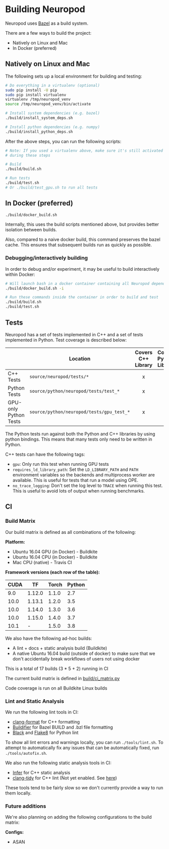 # Building Neuropod

Neuropod uses [Bazel](https://bazel.build/) as a build system.

There are a few ways to build the project:

- Natively on Linux and Mac
- In Docker (preferred)

## Natively on Linux and Mac

The following sets up a local environment for building and testing:

```sh
# Do everything in a virtualenv (optional)
sudo pip install -U pip
sudo pip install virtualenv
virtualenv /tmp/neuropod_venv
source /tmp/neuropod_venv/bin/activate

# Install system dependencies (e.g. bazel)
./build/install_system_deps.sh

# Install python dependencies (e.g. numpy)
./build/install_python_deps.sh
```

After the above steps, you can run the following scripts:

```sh
# Note: If you used a virtualenv above, make sure it's still activated
# during these steps

# Build
./build/build.sh

# Run tests
./build/test.sh
# Or ./build/test_gpu.sh to run all tests
```

## In Docker (preferred)

```sh
./build/docker_build.sh
```

Internally, this uses the build scripts mentioned above, but provides better isolation between builds.

Also, compared to a naive docker build, this command preserves the bazel cache. This ensures that subsequent builds run as quickly as possible.

### Debugging/interactively building

In order to debug and/or experiment, it may be useful to build interactively within Docker:

```sh
# Will launch bash in a docker container containing all Neuropod dependencies
./build/docker_build.sh -i

# Run these commands inside the container in order to build and test
./build/build.sh
./build/test.sh
```

## Tests

Neuropod has a set of tests implemented in C++ and a set of tests implemented in Python. Test coverage is described below:

| | Location | Covers C++ Library | Covers Python Library |
| --- | --- | :---: | :---: |
| C++ Tests | `source/neuropod/tests/*` | x |  |
| Python Tests | `source/python/neuropod/tests/test_*` | x | x |
| GPU-only Python Tests | `source/python/neuropod/tests/gpu_test_*` | x | x |

The Python tests run against both the Python and C++ libraries by using python bindings. This means that many tests only need to be written in Python.

C++ tests can have the following tags:

 - `gpu`: Only run this test when running GPU tests
 - `requires_ld_library_path`: Set the `LD_LIBRARY_PATH` and `PATH` environment variables so the backends and multiprocess worker are available. This is useful for tests that run a model using OPE.
 - `no_trace_logging`: Don't set the log level to `TRACE` when running this test. This is useful to avoid lots of output when running benchmarks.

## CI

### Build Matrix

Our build matrix is defined as all combinations of the following:

**Platform:**

 - Ubuntu 16.04 GPU (in Docker) - Buildkite
 - Ubuntu 16.04 CPU (in Docker) - Buildkite
 - Mac CPU (native) - Travis CI

**Framework versions (each row of the table):**

| CUDA | TF | Torch | Python |
| --- | --- | --- | --- |
| 9.0 | 1.12.0 | 1.1.0 | 2.7 |
| 10.0 | 1.13.1 | 1.2.0 | 3.5 |
| 10.0 | 1.14.0 | 1.3.0 | 3.6 |
| 10.0 | 1.15.0 | 1.4.0 | 3.7 |
| 10.1 | - | 1.5.0 | 3.8 |

We also have the following ad-hoc builds:

 - A lint + docs + static analysis build (Buildkite)
 - A native Ubuntu 16.04 build (outside of docker) to make sure that we don't accidentally break workflows of users not using docker

This is a total of 17 builds (3 * 5 + 2) running in CI

The current build matrix is defined in [build/ci_matrix.py](https://github.com/uber/neuropod/blob/master/build/ci_matrix.py#L73-L91)

Code coverage is run on all Buildkite Linux builds

### Lint and Static Analysis

We run the following lint tools in CI:

- [clang-format](https://clang.llvm.org/docs/ClangFormat.html) for C++ formatting
- [Buildifier](https://github.com/bazelbuild/buildtools/tree/master/buildifier) for Bazel BUILD and .bzl file formatting
- [Black](https://black.readthedocs.io/en/stable/) and [Flake8](https://flake8.pycqa.org/en/latest/) for Python lint

To show all lint errors and warnings locally, you can run `./tools/lint.sh`. To attempt to automatically fix any issues that can be automatically fixed, run `./tools/autofix.sh`.

We also run the following static analysis tools in CI:

- [Infer](https://fbinfer.com/) for C++ static analysis
- [clang-tidy](https://clang.llvm.org/extra/clang-tidy/) for C++ lint (Not yet enabled. See [here](https://github.com/uber/neuropod/issues/353))

These tools tend to be fairly slow so we don't currently provide a way to run them locally.

### Future additions

We're also planning on adding the following configurations to the build matrix:

**Configs:**

 - ASAN
